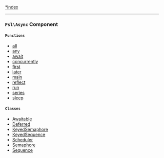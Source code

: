 <!--
    This markdown file was generated using `docs/documenter.php`.

    Any edits to it will likely be lost.
-->

[*index](./../README.md)

---

### `Psl\Async` Component

#### `Functions`

- [all](./../../src/Psl/Async/all.php#L21)
- [any](./../../src/Psl/Async/any.php#L24)
- [await](./../../src/Psl/Async/await.php#L18)
- [concurrently](./../../src/Psl/Async/concurrently.php#L21)
- [first](./../../src/Psl/Async/first.php#L20)
- [later](./../../src/Psl/Async/later.php#L14)
- [main](./../../src/Psl/Async/main.php#L18)
- [reflect](./../../src/Psl/Async/reflect.php#L25)
- [run](./../../src/Psl/Async/run.php#L19)
- [series](./../../src/Psl/Async/series.php#L21)
- [sleep](./../../src/Psl/Async/sleep.php#L10)

#### `Classes`

- [Awaitable](./../../src/Psl/Async/Awaitable.php#L29)
- [Deferred](./../../src/Psl/Async/Deferred.php#L21)
- [KeyedSemaphore](./../../src/Psl/Async/KeyedSemaphore.php#L27)
- [KeyedSequence](./../../src/Psl/Async/KeyedSequence.php#L26)
- [Scheduler](./../../src/Psl/Async/Scheduler.php#L21)
- [Semaphore](./../../src/Psl/Async/Semaphore.php#L24)
- [Sequence](./../../src/Psl/Async/Sequence.php#L23)


